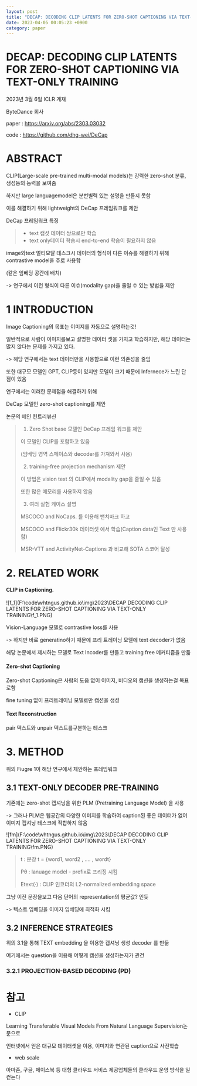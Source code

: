 ```yaml
---
layout: post
title: "DECAP: DECODING CLIP LATENTS FOR ZERO-SHOT CAPTIONING VIA TEXT-ONLY TRAINING"
date: 2023-04-05 00:05:23 +0900
category: paper
---
```


# DECAP: DECODING CLIP LATENTS FOR ZERO-SHOT CAPTIONING VIA TEXT-ONLY TRAINING

2023년 3월 6일 ICLR 게재

ByteDance 회사

paper : https://arxiv.org/abs/2303.03032

code : https://github.com/dhg-wei/DeCap



# ABSTRACT

CLIP(Large-scale pre-trained multi-modal models)는 강력한 zero-shot 분류, 생성등의 능력을 보여줌

하지만 large languagemodel은 분번별력 있는 설명을 만들지 못함

이를 해결하기 위해 lightweight의 DeCap 프레임워크를 제안

DeCap 프레임워크 특징

> - text 캡셧 데이터 쌍으로만 학습 
> - text only데이터 학습시 end-to-end 학습이 필요하지 않음

image와text 멀티모달 테스크시 데이터의 형식이 다른 이슈를 해결하기 위해 contrastive model을 주로 사용함

(같은 임베딩 공간에 배치)

-> 연구에서 이런 형식이 다른 이슈(modality gap)을 줄일 수 있는 방법을 제안



# 1 INTRODUCTION

Image Captioning의 목표는 이미지를 자동으로 설명하는것!

일반적으로 사람이 이미지를보고 설명한 데이터 셋을 가지고 학습하지만, 해당 데이터는 많지 않다는 문제를 가지고 있다.

-> 해당 연구에서는 text 데이터만을 사용함으로 이런 의존성을 줄임

또한 대규모 모델인 GPT, CLIP등이 있지만 모델이 크기 때문에 Infernece가 느린 단점이 있음

연구에서는 이러한 문제점을 해결하기 위해 

DeCap 모델인  zero-shot captioning를 제안

논문의 메인 컨트리뷰션

> 1. Zero Shot base 모델인 DeCap 프레임 워크를 제안
>
> 이 모델인 CLIP를 포함하고 있음
>
> (임베딩 영역 스페이스와 decoder를 가져와서 사용)
>
> 2. training-free projection mechanism 제안
>
> 이 방법은 vision text 의 CLIP에서 modality gap을 줄일 수 있음
>
> 또한 많은 메모리를 사용하지 않음
>
> 3. 여러 실험 케이스 설명
>
>  MSCOCO and NoCaps. 를 이용해 밴치마크 하고 
>
> MSCOCO and Flickr30k 데이터셋 에서 학습(Caption data인 Text 만 사용함)
>
> MSR-VTT and ActivityNet-Captions 과 비교해 SOTA 스코어 달성



# 2. RELATED WORK

#### CLIP in Captioning.

![f_1](F:\code\whtngus.github.io\img\2023\DECAP DECODING CLIP LATENTS FOR ZERO-SHOT CAPTIONING VIA TEXT-ONLY TRAINING\f_1.PNG)

Vision-Language 모델로 contrastive loss를 사용 

-> 하지만 바로 generatino하기 때문에 프리 트레이닝 모델에 text decoder가 없음

해당 논문에서 제시하는 모델로 Text Incoder를 만들고 training free 메커티즘을 만듦

#### Zero-shot Captioning

Zero-shot Captioning은 사람의 도움 없이 이미지, 비디오의 캡션을 생성하는걸 목표로함

fine tuning 없이 프리트레이닝 모델로만 캡션을 생성

#### Text Reconstruction

pair 텍스트와 unpair 텍스트를구분하는 테스크



# 3. METHOD

위의 Fiugre 1이 해당 연구에서 제안하는 프레임워크

## 3.1 TEXT-ONLY DECODER PRE-TRAINING

기존에는 zero-shot 캡셔닝을 위한 PLM (Pretraining Language Model) 을 사용

-> 그러나 PLM은 웹공간의 다양한 이미지를 학습하여 caption된 좋은 데이터가 없어 이미지 캡셔닝 테스크에 적합하지 않음

![fm](F:\code\whtngus.github.io\img\2023\DECAP DECODING CLIP LATENTS FOR ZERO-SHOT CAPTIONING VIA TEXT-ONLY TRAINING\fm.PNG)

> t : 문장  t = {word1, word2 , .... , wordt}
>
> Pθ : lanuage model - prefix로 프리징 시킴
>
> Etext(·) : CLIP 인코더의 L2-normalized embedding space

그냥 이전 문장을보고 다음 단어의 representation의 평균값? 인듯

-> 텍스트 임베딩을 이미지  임베딩에 최적화 시킴

## 3.2 INFERENCE STRATEGIES

위의 3.1을 통해 TEXT embedding 을 이용한 캡셔닝 생성 decoder 를 만듦

여기에서는 question을 이용해 어떻게 캡션을 생성하는지가 관건

### 3.2.1 PROJECTION-BASED DECODING (PD)





















# 참고

- CLIP

Learning Transferable Visual Models From Natural Language Supervision논문으로

인터넷에서 얻은 대규모 데이터셋을 이용, 이미지와 연관된 caption으로 사전학습

- web scale

아마존, 구글, 페이스북 등 대형 클라우드 서비스 제공업체들의 클라우드 운영 방식을 일컫는다